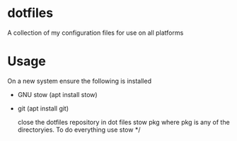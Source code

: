 # dotfiles
A collection of my configuration files for use on all platforms
# Usage
On a new system ensure the following is installed

- GNU stow (apt install stow)
- git (apt install git)

  close the dotfiles repository
  in dot files stow pkg where pkg is any of the directoryies. To do everything use stow */
